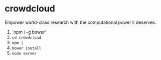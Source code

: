 # crowdcloud
Empower world-class research with the computational power it deserves.

1. `npm i -g bower'
2. `cd crowdcloud`
3. `npm i`
4. `bower install`
5. `node server`
